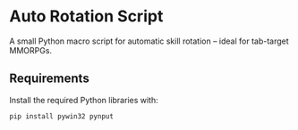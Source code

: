 
# Auto Rotation Script

A small Python macro script for automatic skill rotation – ideal for tab-target MMORPGs.

## Requirements

Install the required Python libraries with:

```bash
pip install pywin32 pynput